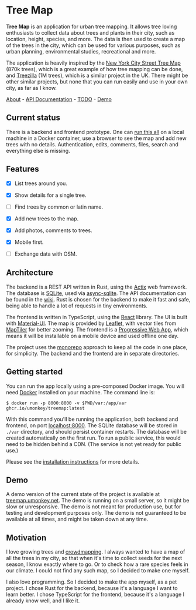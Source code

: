 # Tree Map

**Tree Map** is an application for urban tree mapping.  It allows tree loving enthusiasts to collect data about trees and plants in their city, such as location, height, species, and more.  The data is then used to create a map of the trees in the city, which can be used for various purposes, such as urban planning, environmental studies, recreational and more.

The application is heavily inspired by the [New York City Street Tree Map](https://tree-map.nycgovparks.org/) (870k trees), which is a great example of how tree mapping can be done, and [Treezilla](https://www.treezilla.org/) (1M trees), which is a similar project in the UK.  There might be other similar projects, but none that you can run easily and use in your own city, as far as I know.

[About](https://github.com/umonkey/treemap/wiki/Home) - [API Documentation](https://github.com/umonkey/treemap/wiki/API) - [TODO](https://github.com/umonkey/treemap/wiki/TODO) - [Demo](https://treemap.umonkey.net/)


## Current status

There is a backend and frontend prototype.  One can [run this all](https://github.com/umonkey/treemap/wiki/Installation#running-with-docker) on a local machine in a Docker container, use a browser to see the map and add new trees with no details.  Authentication, edits, comments, files, search and everything else is missing.


## Features

- [x] List trees around you.
- [x] Show details for a single tree.
- [ ] Find trees by common or latin name.
- [x] Add new trees to the map.
- [x] Add photos, comments to trees.
- [x] Mobile first.
- [ ] Exchange data with OSM.


## Architecture

The backend is a REST API written in Rust, using the [Actix](https://actix.rs/) web framework.  The database is [SQLite](https://www.sqlite.org/), used via [async-sqlite](https://docs.rs/async-sqlite/latest/async_sqlite/).  The API documentation can be found in the [wiki](https://github.com/umonkey/treemap/wiki/API).  Rust is chosen for the backend to make it fast and safe, being able to handle a lot of requests in tiny environments.

The frontend is written in TypeScript, using the [React](https://reactjs.org/) library.  The UI is built with [Material-UI](https://material-ui.com/).  The map is provided by [Leaflet](https://leafletjs.com/), with vector tiles from [MapTiler](https://www.maptiler.com/) for better zooming.  The frontend is a [Progressive Web App](https://web.dev/progressive-web-apps/), which means it will be installable on a mobile device and used offline one day.

The project uses the [monorepo](https://en.wikipedia.org/wiki/Monorepo) approach to keep all the code in one place, for simplicity.  The backend and the frontend are in separate directories.


## Getting started

You can run the app locally using a pre-composed Docker image.  You will need [Docker](https://www.docker.com/) installed on your machine.  The command line is:

```
$ docker run -p 8000:8000 -v $PWD/var:/app/var ghcr.io/umonkey/treemap:latest
```

With this command you'll be running the application, both backend and frontend, on port [localhost:8000](http://localhost:8000/).  The SQLite database will be stored in `./var` directory, and should persist container restarts.  The database will be created automatically on the first run.  To run a public service, this would need to be hidden behind a CDN.  (The service is not yet ready for public use.)

Please see the [installation instructions](https://github.com/umonkey/treemap/wiki/Installation) for more details.


## Demo

A demo version of the current state of the project is available at [treemap.umonkey.net](https://treemap.umonkey.net/).  The demo is running on a small server, so it might be slow or unresponsive.  The demo is not meant for production use, but for testing and development purposes only.  The demo is not guaranteed to be available at all times, and might be taken down at any time.


## Motivation

I love growing trees and [crowdmapping](https://en.wikipedia.org/wiki/Crowdmapping).  I always wanted to have a map of all the trees in my city, so that when it's time to collect seeds for the next season, I know exactly where to go.  Or to check how a rare species feels in our climate.  I could not find any such map, so I decided to make one myself.

I also love programming.  So I decided to make the app myself, as a pet project.  I chose Rust for the backend, because it's a language I want to learn better.  I chose TypeScript for the frontend, because it's a language I already know well, and I like it.
